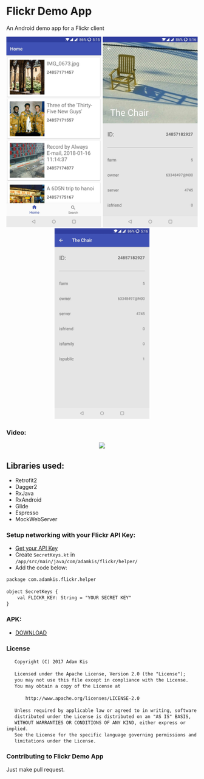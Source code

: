 # Flickr Demo App
An Android demo app for a Flickr client

<p align="center">
  <img src="https://github.com/adamkis/Flickr/blob/prototyping/extraFiles/recents.jpg" width="250">
  <img src="https://github.com/adamkis/Flickr/blob/prototyping/extraFiles/photo_detail.jpg" width="250">
  <img src="https://github.com/adamkis/Flickr/blob/prototyping/extraFiles/photo_detail_collapsed.jpg" width="250">
</p>

### Video:
<p align="center">
  <img src="https://i.imgur.com/cZRwYFd.gif" width="250">
</p>

## Libraries used:
- Retrofit2
- Dagger2
- RxJava
- RxAndroid
- Glide
- Espresso
- MockWebServer

### Setup networking with your Flickr API Key:
- [Get your API Key](https://www.flickr.com/services/apps/create/apply/)
- Create ```SecretKeys.kt```  in  ```/app/src/main/java/com/adamkis/flickr/helper/```
- Add the code below:
```
package com.adamkis.flickr.helper

object SecretKeys {
    val FLICKR_KEY: String = "YOUR SECRET KEY"
}
```

### APK:
- [DOWNLOAD](https://github.com/adamkis/Flickr/blob/prototyping/extraFiles/flickr-app-debug.apk)

### License
```
   Copyright (C) 2017 Adam Kis

   Licensed under the Apache License, Version 2.0 (the "License");
   you may not use this file except in compliance with the License.
   You may obtain a copy of the License at

       http://www.apache.org/licenses/LICENSE-2.0

   Unless required by applicable law or agreed to in writing, software
   distributed under the License is distributed on an "AS IS" BASIS,
   WITHOUT WARRANTIES OR CONDITIONS OF ANY KIND, either express or implied.
   See the License for the specific language governing permissions and
   limitations under the License.
```

### Contributing to Flickr Demo App
Just make pull request.
